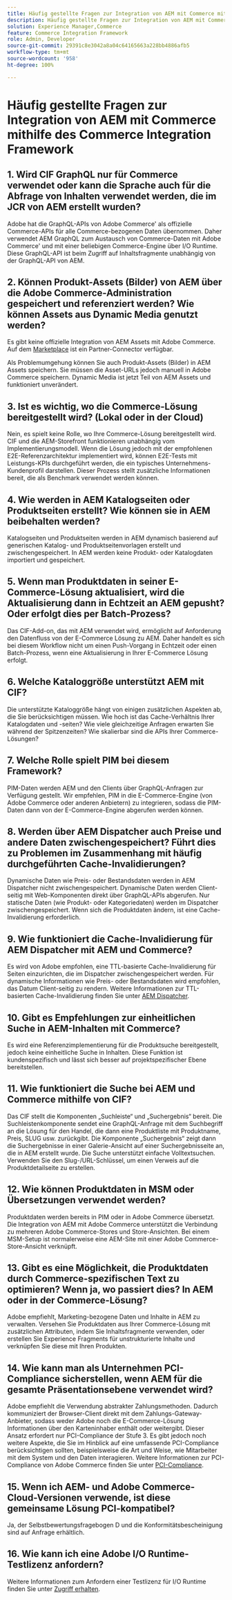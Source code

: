```yaml
---
title: Häufig gestellte Fragen zur Integration von AEM mit Commerce mithilfe des Commerce Integration Framework
description: Häufig gestellte Fragen zur Integration von AEM mit Commerce mithilfe des Commerce Integration Framework
solution: Experience Manager,Commerce
feature: Commerce Integration Framework
role: Admin, Developer
source-git-commit: 29391c8e3042a8a04c64165663a228bb4886afb5
workflow-type: tm+mt
source-wordcount: '958'
ht-degree: 100%

---
```


# Häufig gestellte Fragen zur Integration von AEM mit Commerce mithilfe des Commerce Integration Framework

## 1. Wird CIF GraphQL nur für Commerce verwendet oder kann die Sprache auch für die Abfrage von Inhalten verwendet werden, die im JCR von AEM erstellt wurden?

Adobe hat die GraphQL-APIs von Adobe Commerce&#39; als offizielle Commerce-APIs für alle Commerce-bezogenen Daten übernommen. Daher verwendet AEM GraphQL zum Austausch von Commerce-Daten mit Adobe Commerce&#39; und mit einer beliebigen Commerce-Engine über I/O Runtime. Diese GraphQL-API ist beim Zugriff auf Inhaltsfragmente unabhängig von der GraphQL-API von AEM.

## 2. Können Produkt-Assets (Bilder) von AEM über die Adobe Commerce-Administration gespeichert und referenziert werden? Wie können Assets aus Dynamic Media genutzt werden?

Es gibt keine offizielle Integration von AEM Assets mit Adobe Commerce. Auf dem [Marketplace](https://marketplace.magento.com/partner/bounteous_ecomm) ist ein Partner-Connector verfügbar.

Als Problemumgehung können Sie auch Produkt-Assets (Bilder) in AEM Assets speichern. Sie müssen die Asset-URLs jedoch manuell in Adobe Commerce speichern. Dynamic Media ist jetzt Teil von AEM Assets und funktioniert unverändert.

## 3. Ist es wichtig, wo die Commerce-Lösung bereitgestellt wird? (Lokal oder in der Cloud)

Nein, es spielt keine Rolle, wo Ihre Commerce-Lösung bereitgestellt wird. CIF und die AEM-Storefront funktionieren unabhängig vom Implementierungsmodell. Wenn die Lösung jedoch mit der empfohlenen E2E-Referenzarchitektur implementiert wird, können E2E-Tests mit Leistungs-KPIs durchgeführt werden, die ein typisches Unternehmens-Kundenprofil darstellen. Dieser Prozess stellt zusätzliche Informationen bereit, die als Benchmark verwendet werden können.

## 4. Wie werden in AEM Katalogseiten oder Produktseiten erstellt? Wie können sie in AEM beibehalten werden?

Katalogseiten und Produktseiten werden in AEM dynamisch basierend auf generischen Katalog- und Produktseitenvorlagen erstellt und zwischengespeichert. In AEM werden keine Produkt- oder Katalogdaten importiert und gespeichert.

## 5. Wenn man Produktdaten in seiner E-Commerce-Lösung aktualisiert, wird die Aktualisierung dann in Echtzeit an AEM gepusht? Oder erfolgt dies per Batch-Prozess?

Das CIF-Add-on, das mit AEM verwendet wird, ermöglicht auf Anforderung den Datenfluss von der E-Commerce Lösung zu AEM. Daher handelt es sich bei diesem Workflow nicht um einen Push-Vorgang in Echtzeit oder einen Batch-Prozess, wenn eine Aktualisierung in Ihrer E-Commerce Lösung erfolgt.

## 6. Welche Kataloggröße unterstützt AEM mit CIF?

Die unterstützte Kataloggröße hängt von einigen zusätzlichen Aspekten ab, die Sie berücksichtigen müssen. Wie hoch ist das Cache-Verhältnis Ihrer Katalogdaten und -seiten? Wie viele gleichzeitige Anfragen erwarten Sie während der Spitzenzeiten? Wie skalierbar sind die APIs Ihrer Commerce-Lösungen?

## 7. Welche Rolle spielt PIM bei diesem Framework?

PIM-Daten werden AEM und den Clients über GraphQL-Anfragen zur Verfügung gestellt. Wir empfehlen, PIM in die E-Commerce-Engine (von Adobe Commerce oder anderen Anbietern) zu integrieren, sodass die PIM-Daten dann von der E-Commerce-Engine abgerufen werden können.

## 8. Werden über AEM Dispatcher auch Preise und andere Daten zwischengespeichert? Führt dies zu Problemen im Zusammenhang mit häufig durchgeführten Cache-Invalidierungen?

Dynamische Daten wie Preis- oder Bestandsdaten werden in AEM Dispatcher nicht zwischengespeichert. Dynamische Daten werden Client-seitig mit Web-Komponenten direkt über GraphQL-APIs abgerufen. Nur statische Daten (wie Produkt- oder Kategoriedaten) werden im Dispatcher zwischengespeichert. Wenn sich die Produktdaten ändern, ist eine Cache-Invalidierung erforderlich.

## 9. Wie funktioniert die Cache-Invalidierung für AEM Dispatcher mit AEM und Commerce?

Es wird von Adobe empfohlen, eine TTL-basierte Cache-Invalidierung für Seiten einzurichten, die im Dispatcher zwischengespeichert werden. Für dynamische Informationen wie Preis- oder Bestandsdaten wird empfohlen, das Datum Client-seitig zu rendern. Weitere Informationen zur TTL-basierten Cache-Invalidierung finden Sie unter [AEM Dispatcher](https://experienceleague.adobe.com/docs/experience-cloud-kcs/kbarticles/KA-17458.html?lang=de).

## 10. Gibt es Empfehlungen zur einheitlichen Suche in AEM-Inhalten mit Commerce?

Es wird eine Referenzimplementierung für die Produktsuche bereitgestellt, jedoch keine einheitliche Suche in Inhalten. Diese Funktion ist kundenspezifisch und lässt sich besser auf projektspezifischer Ebene bereitstellen.

## 11. Wie funktioniert die Suche bei AEM und Commerce mithilfe von CIF?

Das CIF stellt die Komponenten „Suchleiste“ und „Suchergebnis“ bereit. Die Suchleistenkomponente sendet eine GraphQL-Anfrage mit dem Suchbegriff an die Lösung für den Handel, die dann eine Produktliste mit Produktname, Preis, SLUG usw. zurückgibt. Die Komponente „Suchergebnis“ zeigt dann die Suchergebnisse in einer Galerie-Ansicht auf einer Suchergebnisseite an, die in AEM erstellt wurde. Die Suche unterstützt einfache Volltextsuchen. Verwenden Sie den Slug-/URL-Schlüssel, um einen Verweis auf die Produktdetailseite zu erstellen.

## 12. Wie können Produktdaten in MSM oder Übersetzungen verwendet werden?

Produktdaten werden bereits in PIM oder in Adobe Commerce übersetzt. Die Integration von AEM mit Adobe Commerce unterstützt die Verbindung zu mehreren Adobe Commerce-Stores und Store-Ansichten. Bei einem MSM-Setup ist normalerweise eine AEM-Site mit einer Adobe Commerce-Store-Ansicht verknüpft.

## 13. Gibt es eine Möglichkeit, die Produktdaten durch Commerce-spezifischen Text zu optimieren? Wenn ja, wo passiert dies? In AEM oder in der Commerce-Lösung?

Adobe empfiehlt, Marketing-bezogene Daten und Inhalte in AEM zu verwalten. Versehen Sie Produktdaten aus Ihrer Commerce-Lösung mit zusätzlichen Attributen, indem Sie Inhaltsfragmente verwenden, oder erstellen Sie Experience Fragments für unstrukturierte Inhalte und verknüpfen Sie diese mit Ihren Produkten.

## 14. Wie kann man als Unternehmen PCI-Compliance sicherstellen, wenn AEM für die gesamte Präsentationsebene verwendet wird?

Adobe empfiehlt die Verwendung abstrakter Zahlungsmethoden. Dadurch kommuniziert der Browser-Client direkt mit dem Zahlungs-Gateway-Anbieter, sodass weder Adobe noch die E-Commerce-Lösung Informationen über den Karteninhaber enthält oder weitergibt. Dieser Ansatz erfordert nur PCI-Compliance der Stufe 3. Es gibt jedoch noch weitere Aspekte, die Sie im Hinblick auf eine umfassende PCI-Compliance berücksichtigen sollten, beispielsweise die Art und Weise, wie Mitarbeiter mit dem System und den Daten interagieren. Weitere Informationen zur PCI-Compliance von Adobe Commerce finden Sie unter [PCI-Compliance](https://business.adobe.com/de/products/magento/pci-compliance.html).

## 15. Wenn ich AEM- und Adobe Commerce-Cloud-Versionen verwende, ist diese gemeinsame Lösung PCI-kompatibel?

Ja, der Selbstbewertungsfragebogen D und die Konformitätsbescheinigung sind auf Anfrage erhältlich.

## 16. Wie kann ich eine Adobe I/O Runtime-Testlizenz anfordern?

Weitere Informationen zum Anfordern einer Testlizenz für I/O Runtime finden Sie unter [Zugriff erhalten](https://developer.adobe.com/runtime/docs/guides/overview/getting_access/).

